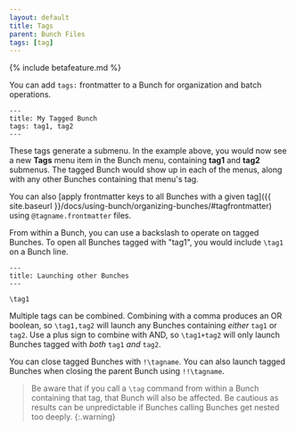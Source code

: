 ```yaml
---
layout: default
title: Tags
parent: Bunch Files
tags: [tag]
---
```

{% include betafeature.md %}

You can add `tags:` frontmatter to a Bunch for organization and batch operations.

```bunch
---
title: My Tagged Bunch
tags: tag1, tag2
---
```

These tags generate a submenu. In the example above, you would now see a new __Tags__ menu item in the Bunch menu, containing __tag1__ and __tag2__ submenus. The tagged Bunch would show up in each of the menus, along with any other Bunches containing that menu's tag.

You can also [apply frontmatter keys to all Bunches with a given tag]({{ site.baseurl }}/docs/using-bunch/organizing-bunches/#tagfrontmatter) using `@tagname.frontmatter` files.

From within a Bunch, you can use a backslash to operate on tagged Bunches. To open all Bunches tagged with "tag1", you would include `\tag1` on a Bunch line.

```bunch
---
title: Launching other Bunches
---

\tag1
```

Multiple tags can be combined. Combining with a comma produces an OR boolean, so `\tag1,tag2` will launch any Bunches containing _either_ `tag1` or `tag2`. Use a plus sign to combine with AND, so `\tag1+tag2` will only launch Bunches tagged with _both_ `tag1` _and_ `tag2`.

You can close tagged Bunches with `!\tagname`. You can also launch tagged Bunches when closing the parent Bunch using `!!\tagname`.

> Be aware that if you call a `\tag` command from within a Bunch containing that tag, that Bunch will also be affected. Be cautious as results can be unpredictable if Bunches calling Bunches get nested too deeply.
{:.warning}

